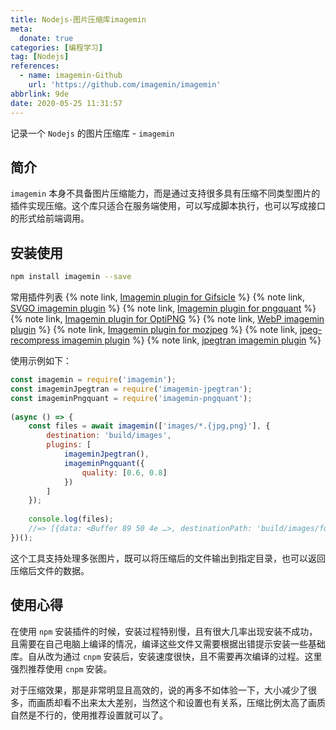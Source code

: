 ```yaml
---
title: Nodejs-图片压缩库imagemin
meta:
  donate: true
categories: [编程学习]
tag: [Nodejs]
references:
  - name: imagemin-Github
    url: 'https://github.com/imagemin/imagemin'
abbrlink: 9de
date: 2020-05-25 11:31:57
---
```


记录一个 `Nodejs` 的图片压缩库 - `imagemin`

<!-- more -->

## 简介
`imagemin` 本身不具备图片压缩能力，而是通过支持很多具有压缩不同类型图片的插件实现压缩。这个库只适合在服务端使用，可以写成脚本执行，也可以写成接口的形式给前端调用。

## 安装使用

```bash
npm install imagemin --save
```

常用插件列表
{% note link, [Imagemin plugin for Gifsicle](https://www.npmjs.com/package/imagemin-gifsicle) %}
{% note link, [SVGO imagemin plugin](https://www.npmjs.com/package/imagemin-svgo) %}
{% note link, [Imagemin plugin for pngquant](https://www.npmjs.com/package/imagemin-pngquant) %}
{% note link, [Imagemin plugin for OptiPNG](https://www.npmjs.com/package/imagemin-optipng) %}
{% note link, [WebP imagemin plugin](https://www.npmjs.com/package/imagemin-webp) %}
{% note link, [Imagemin plugin for mozjpeg](https://www.npmjs.com/package/imagemin-mozjpeg) %}
{% note link, [jpeg-recompress imagemin plugin](https://www.npmjs.com/package/imagemin-jpeg-recompress) %}
{% note link, [jpegtran imagemin plugin](https://www.npmjs.com/package/imagemin-jpegtran) %}

使用示例如下：
```js
const imagemin = require('imagemin');
const imageminJpegtran = require('imagemin-jpegtran');
const imageminPngquant = require('imagemin-pngquant');
 
(async () => {
    const files = await imagemin(['images/*.{jpg,png}'], {
        destination: 'build/images',
        plugins: [
            imageminJpegtran(),
            imageminPngquant({
                quality: [0.6, 0.8]
            })
        ]
    });
 
    console.log(files);
    //=> [{data: <Buffer 89 50 4e …>, destinationPath: 'build/images/foo.jpg'}, …]
})();
```

这个工具支持处理多张图片，既可以将压缩后的文件输出到指定目录，也可以返回压缩后文件的数据。

## 使用心得
在使用 `npm` 安装插件的时候，安装过程特别慢，且有很大几率出现安装不成功，且需要在自己电脑上编译的情况，编译这些文件又需要根据出错提示安装一些基础库。自从改为通过 `cnpm` 安装后，安装速度很快，且不需要再次编译的过程。这里强烈推荐使用 `cnpm` 安装。

对于压缩效果，那是非常明显且高效的，说的再多不如体验一下，大小减少了很多，而画质却看不出来太大差别，当然这个和设置也有关系，压缩比例太高了画质自然是不行的，使用推荐设置就可以了。
